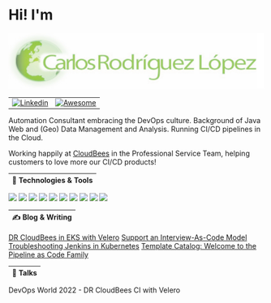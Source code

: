 # Hi! I'm

<table>
<tbody>
<tr>
<img alt="Carlos" src="img/carlosrodlop.png">
<tr>
</tr>
<td>
<a href="https://www.linkedin.com/in/carlosrodlop/">
    <img alt="Linkedin" src="https://img.shields.io/badge/linkedin-%230077B5.svg?style=for-the-badge&logo=linkedin&logoColor=white">
</a>
</td>
<td>
<a href="https://github.com/carlosrodlop/carlosrodlop/blob/main/AWESOME_POD.md">
    <img alt="Awesome" src="https://cdn.jsdelivr.net/gh/sindresorhus/awesome@d7305f38d29fed78fa85652e3a63e154dd8e8829/media/badge.svg">
</a>
</td>
</tr>
</tbody>
</table>

Automation Consultant embracing the DevOps culture. Background of Java Web and (Geo) Data Management and Analysis. Running CI/CD pipelines in the Cloud.

Working happily at [CloudBees](https://www.cloudbees.com/) in the Professional Service Team, helping customers to love more our CI/CD products!

| 🔧 Technologies & Tools |
|----------|
![](https://img.shields.io/badge/OS-Linux-informational?style=flat&logo=linux&logoColor=white&color=A0C65C)
![](https://img.shields.io/badge/Shell-Bash-informational?style=flat&logo=gnu-bash&logoColor=white&color=A0C65C)
![](https://img.shields.io/badge/Editor-Visual_Studio-informational?style=flat&logo=visualstudiocode&logoColor=white&color=A0C65C)
![](https://img.shields.io/badge/Code-Java-informational?style=flat&logo=java&logoColor=white&color=A0C65C) ![](https://img.shields.io/badge/Code-Groovy-informational?style=flat&logo=Apache+Groovy&logoColor=white&color=A0C65C)
![](https://img.shields.io/badge/Tools-Jenkins-informational?style=flat&logo=jenkins&logoColor=white&color=A0C65C) ![](https://img.shields.io/badge/Tools-Docker-informational?style=flat&logo=docker&logoColor=white&color=A0C65C) ![](https://img.shields.io/badge/Tools-Kubernetes-informational?style=flat&logo=kubernetes&logoColor=white&color=A0C65C) ![](https://img.shields.io/badge/Tools-Terraform-informational?style=flat&logo=terraform&logoColor=white&color=A0C65C) ![](https://img.shields.io/badge/Cloud-AWS-informational?style=flat&logo=amazon-aws&logoColor=white&color=A0C65C)

| &#x270d; Blog & Writing |
|----------|
[DR CloudBees in EKS with Velero](<https://www.cloudbees.com/blog/>)
[Support an Interview-As-Code Model](https://stories.jenkins.io/user-story/to-run-technical-simulations-for-developer-engineer-interviews/)
[Troubleshooting Jenkins in Kubernetes](https://www.cloudbees.com/blog/apm-tools-jenkins-performance)
[Template Catalog: Welcome to the Pipeline as Code Family](https://www.cloudbees.com/blog/pipeline-as-code)

| &#128172; Talks |
|----------|
DevOps World 2022 - DR CloudBees CI with Velero
